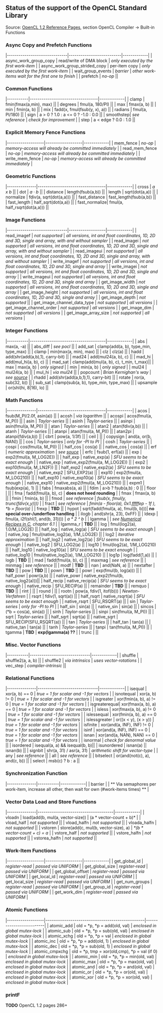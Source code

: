 
## Status of the support of the OpenCL Standard Library

Source: [OpenCL 1.2 Reference Pages](https://www.khronos.org/registry/cl/sdk/1.2/docs/man/xhtml/), section OpenCL Compiler -> Built-in Functions

### Async Copy and Prefetch Functions
|-------------------------------|---------------------------|-------------|
| async_work_group_copy			| read/write of DMA block	| *only executed by the first work-item* |
| async_work_group_strided_copy	| per-item copy				| *only executed by the first work-item* |
| wait_group_events				| *barrier*					| *other work-items wait for the first one to finish* |
| prefetch						| *no-op*					||

### Common Functions
|-----------|-----------------------------------|-------------|
| clamp		| fmin(fmax(a,min), max)			||
| degrees	| fmul(a, 180/PI)					||
| max		| fmax(a, b)						||
| min		| fmin(a, b)						||
| mix		| fadd(x, fmul(fsub(y, x), a))		||
| radians	| fmul(a, PI/180)					||
| sign		| a > 0 ? 1.0 : a <= 0 ? -1.0 : 0.0 ||
| smoothstep| *see reference*					| *check for improvement* |
| step		| a < edge ? 0.0 : 1.0				||

### Explicit Memory Fence Functions
|-------------------|-------------------|-------------|
| mem_fence			| *no-op*			| *memory-access will already be committed immediately* |
| read_mem_fence	| *no-op*			| *memory-access will already be committed immediately* |
| write_mem_fence	| *no-op*			| *memory-access will already be committed immediately* |

### Geometric Functions
|---------------|-----------------------------------|-------------|
| cross			| *a x b*							||
| dot			| *a &middot; b*					||
| distance		| length(fsub(a,b))					||
| length		| sqrt(dot(a,a))					||
| normalize		| fdiv(a, sqrt(dot(a,a)))			||
| fast_distance	| fast_length(fsub(a,b))			||
| fast_length	| half_sqrt(dot(a,a))				||
| fast_normalize| fmul(a, half_rsqrt(dot(a,a)))		||

### Image Functions
|-------------------------------|-------------------|-------------|
| read_imagef					| *not supported*	| *all versions, int and float coordinates, 1D, 2D and 3D, single and array, with and without sampler* |
| read_imagei					| *not supported*	| *all versions, int and float coordinates, 1D, 2D and 3D, single and array, with and without sampler* |
| read_imageui					| *not supported*	| *all versions, int and float coordinates, 1D, 2D and 3D, single and array, with and without sampler* |
| write_imagef					| *not supported*	| *all versions, int and float coordinates, 1D, 2D and 3D, single and array* |
| write_imagei					| *not supported*	| *all versions, int and float coordinates, 1D, 2D and 3D, single and array* |
| write_imageui					| *not supported*	| *all versions, int and float coordinates, 1D, 2D and 3D, single and array* |
| get_image_width				| *not supported*	| *all versions, int and float coordinates, 1D, 2D and 3D, single and array* |
| get_image_height				| *not supported*	| *all versions, int and float coordinates, 1D, 2D and 3D, single and array* |
| get_image_depth				| *not supported*	||
| get_image_channel_data_type	| *not supported*	| *all versions* |
| get_image_channel_order		| *not supported*	| *all versions* |
| get_image_dim					| *not supported*	| *all versions* |
| get_image_array_size			| *not supported*	| *all versions* |

### Integer Functions
|-----------|---------------------------------------|-------------|
| abs		| max(a, -a)							||
| abs_diff	| *see pocl*							||
| add_sat	| clamp(add(a, b), type_min, type_max)	||
| clamp		| min(max(a, min), max)					||
| clz		| clz(a)								||
| hadd		| add(shr(add(a,b),1), carry-bit)		||
| mad24		| add(mul24(a, b), c)					||
| mad_hi	| add(mul_hi(a, b), c)					||
| mad_sat	| clamp(add(mul(a, b), c), t_min, t_max)||
| max		| max(a, b)								| *only signed* |
| min		| min(a, b)								| *only signed* |
| mul24		| mul24(a, b)							||
| mul_hi	| *via mul24*							||
| popcount	| *Brian Kernighan's way*				| *see [source](https://graphics.stanford.edu/~seander/bithacks.html#CountBitsSetKernighan)* |
| rhadd		| add(shr(add(a,b,1),1), carry-bit)		||
| rotate	| ror(a, sub(32, b))					||
| sub_sat	| clamp(sub(a, b), type_min, type_max)	||
| upsample	| or(shl(hi, 8|16), lo)					||

### Math Functions
|---------------|-----------------------------------|-------------|
| acos			| fsub(M_PI/2.0f, asin(a))			||
| acosh			| *via logarithm*					||
| acospi		| acos(fmul(a, M_PI))				||
| asin			| *Taylor-series*					||
| asinh			| *Taylor-series*					||
| asinpi		| asin(fmul(a, M_PI))				||
| atan			| *Taylor-series*					||
| atan2			| atan(fdiv(a,b))					||
| atanh			| *Taylor-series*					||
| atanpi		| atan(fmul(a, M_PI))				||
| atan2pi		| atanpi(fdiv(a,b))					||
| cbrt			| pow(a, 1/3f)						||
| ceil			|									||
| copysign		| and(a, or(b, NAN))				||
| cos			| *Taylor-series*					| *only for -PI to PI* |
| cosh			| *Taylor-series*					||
| cospi			| cos(fmul(a, M_PI))				||
| half_cos		| cos(a)							||
| native_cos	| cos(a)							||
| erf			| *numeric approximation*			| *see [souce](https://en.wikipedia.org/wiki/Error_function#Numerical_approximations)* |
| erfc			| fsub(1, erf(a))					||
| exp			| exp2(fmul(a, M_LOG2E))			||
| half_exp		| native_exp(a)						| *SFU seems to be exact enough* |
| native_exp	| native_exp2(fmul(a, M_LOG2E))		||
| exp2			| exp10(fmul(a, M_LN2F))			||
| half_exp2		| native_exp2(a)					| *SFU seems to be exact enough* |
| native_exp2	| SFU_EXP2(a)						||
| exp10			| exp2(fmul(a, M_LOG210))			||
| half_exp10	| native_exp10(a)					| *SFU seems to be exact enough* |
| native_exp10	| native_exp2(fmul(a, M_LOG210))	||
| expm1			| fsub(exp(a), 1)					||
| fabs			| fmaxabs(a, a)						||
| fdim			| a>b ? fsub(a,b) : 0				||
| floor			|									||
| fma			| fadd(fmul(a, b), c)				| **does not heed rounding** |
| fmax			| fmax(a, b)						||
| fmin			| fmin(a, b)						||
| fmod			| *see reference*					| *fsub(x, fmul(y, trunc(fdiv(x,y))))* |
| fract			| *see reference*					| *fmin(a - floor(a), 0x1.fffffep - 1f ), \*b = floor(a)* |
| frexp			| **TBD**							||
| hypot			| sqrt(fadd(fmul(a, a), fmul(b, b)))| **no special over-/underflow handling** |
| ilogb			| and(shr(a, 23), 0xFF)				||
| ldexp			| fmul(a, i2f(shl(1, and(b, 31))))	| *a \* 2 ^ b* |
| lgamma		| 		  							| *see [Numerical Recipes in C](http://www.nrbook.com/a/bookcpdf.html), chapter 6.1* |
| lgamma_r		| **TBD**							||
| log			| fmul(log2(a), 1.0/M_LOG2E)		||
| half_log		| native_log(a)						| *SFU seems to be exact enough* |
| native_log	| fmul(native_log2(a), 1/M_LOG2E)	||
| log2			| *iterative approximation*			||
| half_log2		| native_log2(a)					| *SFU seems to be exact enough* |
| native_log2	| SFU_LOG2(a)						||
| log10			| fmul(log2(a), 1/M_LOG210)			||
| half_log10	| native_log10(a)					| *SFU seems to be exact enough* |
| native_log10	| fmul(native_log2(a), 1/M_LOG210)	||
| log1p			| log(fadd(1,a))					||
| logb			| **TBD**							||
| mad			| fadd(fmul(a, b), c)				||
| maxmag		| *see reference*					||
| minmag		| *see reference*					||
| modf			| **TBD**							||
| nan			| and(NaN, a)						||
| nextafter		| **TBD**							||
| pow			| **TBD**							||
| pown			| **TBD**							||
| powr			| exp(fmul(b, log(a)))				||
| half_powr		| powr(a,b)							||
| native_powr	| native_exp2(fmul(b, native_log2(a)))||
| half_recip	| native_recip(a)					| *SFU seems to be exact enough* |
| native_recip	| SFU_RECIP(a)						||
| remainder		| **TBD**							||
| remquo		| **TBD**							||
| rint			|									||
| round			|									||
| rootn			| pow(a, fdiv(1, itof(b)))			| *Newton-Verfahren* |
| rsqrt			| fdiv(1, sqrt(a))					||
| half_rsqrt	| native_rsqrt(a)					| *SFU seems to be exact enough* |
| native_rsqrt	| SFU_RSQRT(a)						||
| sin			| *Taylor-series*					| *only for -PI to PI* |
| half_sin		| sin(a)							||
| native_sin	| sin(a)							||
| sincos		| (*b = cos(a), sin(a))				||
| sinh			| *Taylor-series*					||
| sinpi			| sin(fmul(a, M_PI))				||
| sqrt			| *Taylor-series*					||
| half_sqrt		| sqrt(a)							||
| native_sqrt	| SFU_RECIP(SFU_RSQRT(a))			||
| tan			| *Taylor-series*					||
| half_tan		| tan(a)							||
| native_tan	| tan(a)							||
| tanh			| *Taylor-series*					||
| tanpi			| tan(fmul(a, M_PI))				||
| tgamma		| **TBD**							| **exp(lgamma(a) ??** |
| trunc			|									||

### Misc. Vector Functions
|-----------|-------------------------------|-------------|
| shuffle	| shuffle2(a, a, b)				||
| shuffle2	| *via intrinsics*				| *uses vector-rotations* |
| vec_step	| *compiler-intrinsic*			||

### Relational Functions
|---------------|-------------------------------|-------------|
| isequal		| xor(a, b) == 0				| *true = 1 for scalar and -1 for vectors* |
| isnotequal	| xor(a, b) != 0				| *true = 1 for scalar and -1 for vectors* |
| isgreater		| xor(fmin(a, b), a) != 0		| *true = 1 for scalar and -1 for vectors* |
| isgreaterequal| xor(fmax(a, b), a) == 0		| *true = 1 for scalar and -1 for vectors* |
| isless		| xor(fmax(a, b), a) != 0		| *true = 1 for scalar and -1 for vectors* |
| islessequal	| xor(fmin(a, b), a) == 0		| *true = 1 for scalar and -1 for vectors* |
| islessgreater	| or((x < y), (x > y))			| *true = 1 for scalar and -1 for vectors* |
| isfinite		| xor(and(a, INF), INF) != 0	| *true = 1 for scalar and -1 for vectors* |
| isinf			| xor(and(a, INF), INF) == 0	| *true = 1 for scalar and -1 for vectors* |
| isnan			| xor(and(a, NAN), NAN) == 0	| *true = 1 for scalar and -1 for vectors* |
| isnormal		| *check for denormal value*	||
| isordered		| isequal(a, a) && isequal(b, b)||
| isunordered	| isnan(a) || isnan(b)			||
| signbit		| shr(a, 31) / asr(a, 31)		| *arithmetic shift for vector-type* |
| any			| *see reference*				||
| all			| *see reference*				||
| bitselect		| or(and(not(c), a), and(c, b))	||
| select		| msb(c) ? b : a				||

### Synchronization Function
|---------------|-----------|-------------|
| barrier		| 			| ** Via semaphores per work-item, increase all other, then wait for own (#work-items times) ** |

### Vector Data Load and Store Functions
|---------------|---------------------------------------|-------------|
| vloadn		| load(add(b, mul(a, vector-size))		| (a * vector-count + b)* |
| vload_half	| *not supported*						||
| vload_halfn	| *not supported*						||
| vloada_halfn	| *not supported*						||
| vstoren		| store(add(c, mul(b, vector-size), a)	| *\*(b * vector-count + c) = a* |
| vstore_half	| *not supported*						||
| vstore_halfn	| *not supported*						||
| vstorea_halfn	| *not supported*						||


### Work-Item Functions
|-------------------|-------------------|-------------|
| get_global_id		| *register-read*	| *passed via UNIFORM* |
| get_global_size	| *register-read*	| *passed via UNIFORM* |
| get_global_offset	| *register-read*	| *passed via UNIFORM* |
| get_local_id		| *register-read*	| *passed via UNIFORM* |
| get_local_size	| *register-read*	| *passed via UNIFORM* |
| get_num_groups	| *register-read*	| *passed via UNIFORM* |
| get_group_id		| *register-read*	| *passed via UNIFORM* |
| get_work_dim		| *register-read*	| *passed via UNIFORM* |

### Atomic Functions
|-------------------|---------------------------------------------------|--------------------------|
| atomic_add		| old =	\*p, \*p = add(old, val)					| *enclosed in global mutex-lock* |
| atomic_sub		| old = \*p, \*p = sub(old, val)					| *enclosed in global mutex-lock* |
| atomic_xchg		| old = \*p, \*p = val								| *enclosed in global mutex-lock* |
| atomic_inc		| old = \*p, \*p = add(old, 1)						| *enclosed in global mutex-lock* |
| atomic_dec		| old = \*p, \*p = sub(old, 1)						| *enclosed in global mutex-lock* |
| atomic_cmpxchg	| old = \*p, tmp = xor(old,cmp), \*p = val (if 0)	| *enclosed in global mutex-lock* |
| atomic_min		| old = \*p, \*p = min(old, val)					| *enclosed in global mutex-lock* |
| atomic_max		| old = \*p, \*p = max(old, val)					| *enclosed in global mutex-lock* |
| atomic_and		| old = \*p, \*p = and(old, val)					| *enclosed in global mutex-lock* |
| atomic_or			| old = \*p, \*p = or(old, val)						| *enclosed in global mutex-lock* |
| atomic_xor		| old = \*p, \*p = xor(old, val)					| *enclosed in global mutex-lock* |

### printF
**TODO** OpenCL 1.2 pages 286+